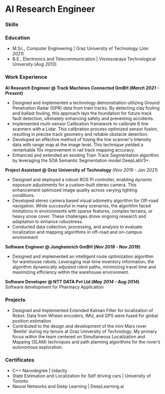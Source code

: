 # AI Research Engineer
### Skills

### Education
- M.Sc., Computer Engineering | Graz University of Technology  (_Jan 2021_)
- B.E., Electronics and Telecommunication | Visvesvaraya Technological University (_Aug 2013_) 

### Work Experience
**AI Research Engineer @ Track Machines Connected GmBH (_March 2021 - Present_)**
- Designed and implemented a technology demonstration utilizing Ground Penetration Radar (GPR) data from train tracks. By detecting clay fouling and ballast fouling, this approach lays the foundation for future track fault detection, ultimately enhancing safety and preventing accidents.
- Implemented multi-sensor Calibration framework to calibrate 6 line scanners with a Lidar. This calibration process optimized sensor fusion, resulting in precise track geometry and reliable obstacle detection.
- Developed an effective method of fusing the line scanner's Intensity data with range map at the image level. This technique yielded a remarkable 10x improvement in rail track mapping accuracy.
- Enhanced and extended an existing Train Track Segmentation algorithm by leveraging the SOA Semantic Segmentation model DeepLabV3+.

**Project Assistant @ Graz University of Technology** (_Nov 2019 - Jan 2021_)
- Designed and deployed a robust ROS PI controller, enabling dynamic exposure adjustments for a custom-built stereo camera. This enhancement optimized image quality across varying lighting conditions. 
- Developed stereo camera based visual odometry algorithm for Off-road navigation. While successful in many scenarios, the algorithm faced limitations in environments with sparse features, complex terrains, or heavy snow cover. These challenges drove ongoing research and adaptation to enhance robustness.
- Conducted data collection, processing, and analysis to evaluate localization and mapping algorithms in off-road and on-campus environment

**Software Engineer @ Jungheinrich GmBH (_Nov 2018 - Nov 2019_)**
- Designed and implemented an intelligent route optimization algorithm for warehouse robots. Leveraging real-time inventory information, the algorithm dynamically adjusted robot paths, minimizing travel time and maximizing efficiency within the warehouse environment.

**Software Developer @ NTT DATA Pvt Ltd (_May 2014 - Aug 2014_)**\
Software development for Pharmacy Application

### Projects
- Designed and Implemented Extended Kalman Filter for localization of Robot. Data from Wheen encoders, IMU, and GPS were fused for global position estimation.
- Contributed to the design and development of the mini Mars rover ‘Beetle’ during my tenure at Graz University of Technology. My primary focus within the team centered on Simultaneous Localization and Mapping (SLAM) techniques and path planning algorithms for the rover’s autonomous exploration.

### Certificates
- C++ Nanodegree | Udacity
- State Estimation and Localization for Self driving cars | University of Toronto
- Neural Networks and Deep Learning | DeepLearning.ai
